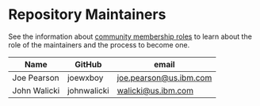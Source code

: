 Repository Maintainers
======================

See the information about [community membership roles](https://wiki.lfedge.org/display/OH/Community+Membership) to learn about the role of the maintainers and the process to become one.

| Name         | GitHub      | email                    |
| ------------ | ----------- | ------------------------ |
| Joe Pearson  | joewxboy    | <joe.pearson@us.ibm.com> |
| John Walicki | johnwalicki | <walicki@us.ibm.com>     |